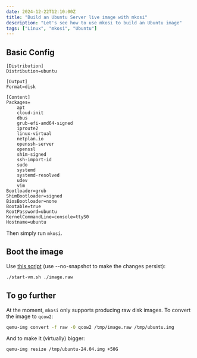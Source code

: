 ```yaml
---
date: 2024-12-22T12:10:00Z
title: "Build an Ubuntu Server live image with mkosi"
description: "Let's see how to use mkosi to build an Ubuntu image"
tags: ["Linux", "mkosi", "Ubuntu"]
---
```

## Basic Config

```
[Distribution]
Distribution=ubuntu

[Output]
Format=disk

[Content]
Packages=
    apt
    cloud-init
    dbus
    grub-efi-amd64-signed
    iproute2
    linux-virtual
    netplan.io
    openssh-server
    openssl
    shim-signed
    ssh-import-id
    sudo
    systemd
    systemd-resolved
    udev
    vim
Bootloader=grub
ShimBootloader=signed
BiosBootloader=none
Bootable=true
RootPassword=ubuntu
KernelCommandLine=console=ttyS0
Hostname=ubuntu
```

Then simply run `mkosi`.

## Boot the image

Use [this script](https://github.com/gjolly/qemu-utils/blob/main/start-vm.sh) (use --no-snapshot to make the changes persist):

```bash
./start-vm.sh ./image.raw
```

## To go further

At the moment, `mkosi` only supports producing raw disk images. To convert the image to `qcow2`:

```bash
qemu-img convert -f raw -O qcow2 /tmp/image.raw /tmp/ubuntu.img
```

And to make it (virtually) bigger:

```bash
qemu-img resize /tmp/ubuntu-24.04.img +50G
```
